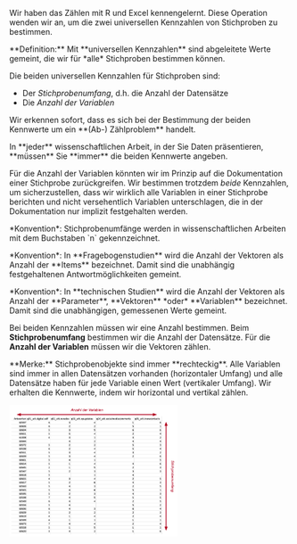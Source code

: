 Wir haben das Zählen mit R und Excel kennengelernt. Diese Operation wenden wir an, um die zwei universellen Kennzahlen von Stichproben zu bestimmen. 

<p class="alert alert-primary" markdown="1">
**Definition:** Mit **universellen Kennzahlen** sind abgeleitete Werte gemeint, die wir für *alle* Stichproben bestimmen können. 
</p> 

Die beiden universellen Kennzahlen für Stichproben sind: 

* Der *Stichprobenumfang*, d.h. die Anzahl der Datensätze 
* Die *Anzahl der Variablen*

<p class="alert alert-info" markdown="1">
Wir erkennen sofort, dass es sich bei der Bestimmung der beiden Kennwerte um ein **(Ab-) Zählproblem** handelt. 
</p>

<p class="alert alert-success" markdown="1">
In **jeder** wissenschaftlichen Arbeit, in der Sie Daten präsentieren, **müssen** Sie **immer** die beiden Kennwerte angeben. 
</p>

Für die Anzahl der Variablen könnten wir im Prinzip auf die Dokumentation einer Stichprobe zurückgreifen. Wir bestimmen trotzdem *beide* Kennzahlen, um sicherzustellen, dass wir wirklich alle Variablen in einer Stichprobe berichten und nicht versehentlich Variablen unterschlagen, die in der Dokumentation nur implizit festgehalten werden.

<p class="alert alert-primary" markdown="1">
*Konvention*: Stichprobenumfänge werden in wissenschaftlichen Arbeiten mit dem Buchstaben `n` gekennzeichnet. 
</p>

<p class="alert alert-primary" markdown="1">
*Konvention*: In **Fragebogenstudien** wird die Anzahl der Vektoren als Anzahl der **Items** bezeichnet. Damit sind die unabhängig festgehaltenen Antwortmöglichkeiten gemeint. 
</p>

<p class="alert alert-primary" markdown="1">
*Konvention*: In **technischen Studien** wird die Anzahl der Vektoren als Anzahl der **Parameter**, **Vektoren** *oder* **Variablen** bezeichnet. Damit sind die unabhängigen, gemessenen Werte gemeint.
</p>

Bei beiden Kennzahlen müssen wir eine Anzahl bestimmen.  Beim **Stichprobenumfang** bestimmen wir die Anzahl der Datensätze. Für die **Anzahl der Variablen** müssen wir die Vektoren zählen. 

<p class="alert alert-info" markdown="1">
**Merke:** Stichprobenobjekte sind immer **rechteckig**. Alle Variablen sind immer in allen Datensätzen vorhanden (horizontaler Umfang) und alle Datensätze haben für jede Variable einen Wert (vertikaler Umfang).  Wir erhalten die Kennwerte, indem wir horizontal und vertikal zählen.
</p>

<img src="https://github.com/dxiai/ct-resourcen/raw/main/bilder/stichprobenkennwerte.png" width="60%">
